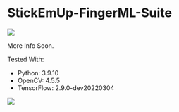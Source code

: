 # StickEmUp-FingerML-Suite

![](https://i.imgur.com/Ajdlu5n.png)

More Info Soon.

Tested With:
- Python: 3.9.10
- OpenCV: 4.5.5
- TensorFlow: 2.9.0-dev20220304

![](https://i.imgur.com/mvgIecO.gif)
